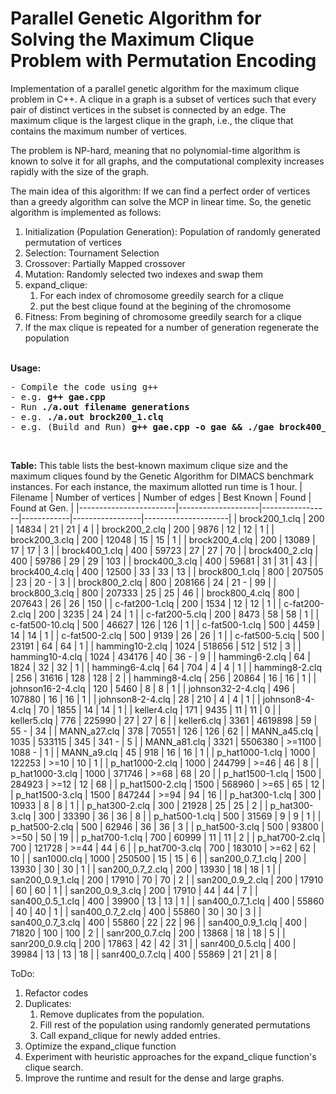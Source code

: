 # Parallel Genetic Algorithm for Solving the Maximum Clique Problem with Permutation Encoding

Implementation of a parallel genetic algorithm for the maximum clique problem in C++. A clique in a graph is a subset of vertices such that every pair of distinct vertices in the subset is connected by an edge. The maximum clique is the largest clique in the graph, i.e., the clique that contains the maximum number of vertices.

The problem is NP-hard, meaning that no polynomial-time algorithm is known to solve it for all graphs, and the computational complexity increases rapidly with the size of the graph.

The main idea of this algorithm: If we can find a perfect order of vertices than a greedy algorithm can solve the MCP in linear time. So, the genetic algorithm is implemented as follows:

1. Initialization (Population Generation): Population of randomly generated permutation of vertices
2. Selection: Tournament Selection
3. Crossover: Partially Mapped crossover
4. Mutation: Randomly selected two indexes and swap them
5. expand_clique:
   1. For each index of chromosome greedily search for a clique
   2. put the best clique found at the begining of the chromosome
6. Fitness: From begining of chromosome greedily search for a clique
7. If the max clique is repeated for a number of generation regenerate the population
<br>
<b>Usage:</b>
<pre>
- Compile the code using g++
- e.g. <b>g++ gae.cpp</b>
- Run <b>./a.out filename generations</b>
- e.g. <b>./a.out brock200_1.clq</b>
- e.g. (Build and Run) <b>g++ gae.cpp -o gae && ./gae brock400_1.clq</b>
</pre><br>

**Table:** This table lists the best-known maximum clique size and the maximum cliques found by the Genetic Algorithm for DIMACS benchmark instances. For each instance, the maximum allotted run time is 1 hour.
| Filename               | Number of vertices | Number of edges | Best Known | Found           | Found at Gen.       |
|------------------------|--------------------|-----------------|------------|-----------------|---------------------|
| brock200_1.clq         | 200                | 14834           | 21         | 21              | 4                   |
| brock200_2.clq         | 200                | 9876            | 12         | 12              | 1                   |
| brock200_3.clq         | 200                | 12048           | 15         | 15              | 1                   |
| brock200_4.clq         | 200                | 13089           | 17         | 17              | 3                   |
| brock400_1.clq         | 400                | 59723           | 27         | 27              | 70                  |
| brock400_2.clq         | 400                | 59786           | 29         | 29              | 103                 |
| brock400_3.clq         | 400                | 59681           | 31         | 31              | 43                  |
| brock400_4.clq         | 400                | 12500           | 33         | 33              | 13                  |
| brock800_1.clq         | 800                | 207505          | 23         | 20     -        | 3                   |
| brock800_2.clq         | 800                | 208166          | 24         | 21     -        | 99                  |
| brock800_3.clq         | 800                | 207333          | 25         | 25              | 46                  |
| brock800_4.clq         | 800                | 207643          | 26         | 26              | 150                 |
| c-fat200-1.clq         | 200                | 1534            | 12         | 12              | 1                   |
| c-fat200-2.clq         | 200                | 3235            | 24         | 24              | 1                   |
| c-fat200-5.clq         | 200                | 8473            | 58         | 58              | 1                   |
| c-fat500-10.clq        | 500                | 46627           | 126        | 126             | 1                   |
| c-fat500-1.clq         | 500                | 4459            | 14         | 14              | 1                   |
| c-fat500-2.clq         | 500                | 9139            | 26         | 26              | 1                   |
| c-fat500-5.clq         | 500                | 23191           | 64         | 64              | 1                   |
| hamming10-2.clq        | 1024               | 518656          | 512        | 512             | 3                   |
| hamming10-4.clq        | 1024               | 434176          | 40         | 36     -        | 9                   |
| hamming6-2.clq         | 64                 | 1824            | 32         | 32              | 1                   |
| hamming6-4.clq         | 64                 | 704             | 4          | 4               | 1                   |
| hamming8-2.clq         | 256                | 31616           | 128        | 128             | 2                   |
| hamming8-4.clq         | 256                | 20864           | 16         | 16              | 1                   |
| johnson16-2-4.clq      | 120                | 5460            | 8          | 8               | 1                   |
| johnson32-2-4.clq      | 496                | 107880          | 16         | 16              | 1                   |
| johnson8-2-4.clq       | 28                 | 210             | 4          | 4               | 1                   |
| johnson8-4-4.clq       | 70                 | 1855            | 14         | 14              | 1                   |
| keller4.clq            | 171                | 9435            | 11         | 11              | 0                   |
| keller5.clq            | 776                | 225990          | 27         | 27              | 6                   |
| keller6.clq            | 3361               | 4619898         | 59         | 55     -        | 34                  |
| MANN_a27.clq           | 378                | 70551           | 126        | 126             | 62                  |
| MANN_a45.clq           | 1035               | 533115          | 345        | 341    -        | 5                   |
| MANN_a81.clq           | 3321               | 5506380         | >=1100     | 1088   -        | 1                   |
| MANN_a9.clq            | 45                 | 918             | 16         | 16              | 1                   |
| p_hat1000-1.clq        | 1000               | 122253          | >=10       | 10              | 1                   |
| p_hat1000-2.clq        | 1000               | 244799          | >=46       | 46              | 8                   |
| p_hat1000-3.clq        | 1000               | 371746          | >=68       | 68              | 20                  |
| p_hat1500-1.clq        | 1500               | 284923          | >=12       | 12              | 68                  |
| p_hat1500-2.clq        | 1500               | 568960          | >=65       | 65              | 12                  |
| p_hat1500-3.clq        | 1500               | 847244          | >=94       | 94              | 16                  |
| p_hat300-1.clq         | 300                | 10933           | 8          | 8               | 1                   |
| p_hat300-2.clq         | 300                | 21928           | 25         | 25              | 2                   |
| p_hat300-3.clq         | 300                | 33390           | 36         | 36              | 8                   |
| p_hat500-1.clq         | 500                | 31569           | 9          | 9               | 1                   |
| p_hat500-2.clq         | 500                | 62946           | 36         | 36              | 3                   |
| p_hat500-3.clq         | 500                | 93800           | >=50       | 50              | 19                  |
| p_hat700-1.clq         | 700                | 60999           | 11         | 11              | 2                   |
| p_hat700-2.clq         | 700                | 121728          | >=44       | 44              | 6                   |
| p_hat700-3.clq         | 700                | 183010          | >=62       | 62              | 10                  |
| san1000.clq            | 1000               | 250500          | 15         | 15              | 6                   |
| san200_0.7_1.clq       | 200                | 13930           | 30         | 30              | 1                   |
| san200_0.7_2.clq       | 200                | 13930           | 18         | 18              | 1                   |
| san200_0.9_1.clq       | 200                | 17910           | 70         | 70              | 2                   |
| san200_0.9_2.clq       | 200                | 17910           | 60         | 60              | 1                   |
| san200_0.9_3.clq       | 200                | 17910           | 44         | 44              | 7                   |
| san400_0.5_1.clq       | 400                | 39900           | 13         | 13              | 1                   |
| san400_0.7_1.clq       | 400                | 55860           | 40         | 40              | 1                   |
| san400_0.7_2.clq       | 400                | 55860           | 30         | 30              | 3                   |
| san400_0.7_3.clq       | 400                | 55860           | 22         | 22              | 96                  |
| san400_0.9_1.clq       | 400                | 71820           | 100        | 100             | 2                   |
| sanr200_0.7.clq        | 200                | 13868           | 18         | 18              | 5                   |
| sanr200_0.9.clq        | 200                | 17863           | 42         | 42              | 31                  |
| sanr400_0.5.clq        | 400                | 39984           | 13         | 13              | 18                  |
| sanr400_0.7.clq        | 400                | 55869           | 21         | 21              | 8                   |

ToDo:
1. Refactor codes
2. Duplicates:
   1. Remove duplicates from the population.
   2. Fill rest of the population using randomly generated permutations
   3. Call expand_clique for newly added entries.
3. Optimize the expand_clique function
4. Experiment with heuristic approaches for the expand_clique function's clique search.
5. Improve the runtime and result for the dense and large graphs.

